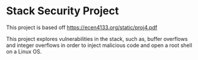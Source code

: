 # Stack Security Project

This project is based off https://ecen4133.org/static/proj4.pdf

This project explores vulnerabilities in the stack, such as, buffer overflows and integer overflows in order to inject malicious code and open a root shell on a Linux OS.
